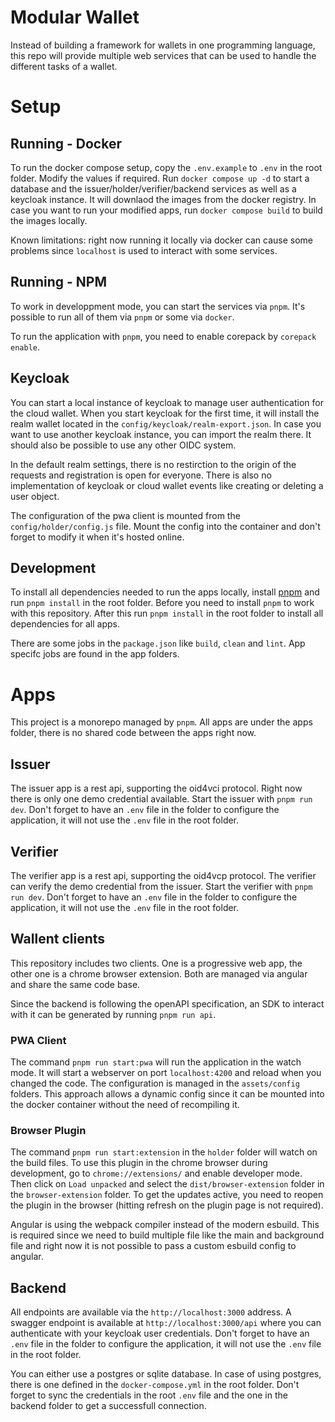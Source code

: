# Modular Wallet

Instead of building a framework for wallets in one programming language, this repo will provide multiple web services that can be used to handle the different tasks of a wallet.


# Setup

## Running - Docker
To run the docker compose setup, copy the `.env.example` to `.env` in the root folder. Modify the values if required.
Run `docker compose up -d` to start a database and the issuer/holder/verifier/backend services as well as a keycloak instance. It will downlaod the images from the docker registry. In case you want to run your modified apps, run `docker compose build` to build the images locally.

Known limitations: right now running it locally via docker can cause some problems since `localhost` is used to interact with some services.

## Running - NPM
To work in developpment mode, you can start the services via `pnpm`. It's possible to run all of them via `pnpm` or some via `docker`.

To run the application with `pnpm`, you need to enable corepack by `corepack enable`.


## Keycloak
You can start a local instance of keycloak to manage user authentication for the cloud wallet. When you start keycloak for the first time, it will install the realm wallet located in the `config/keycloak/realm-export.json`. In case you want to use another keycloak instance, you can import the realm there. It should also be possible to use any other OIDC system.

In the default realm settings, there is no restirction to the origin of the requests and registration is open for everyone. There is also no implementation of keycloak or cloud wallet events like creating or deleting a user object.

The configuration of the pwa client is mounted from the `config/holder/config.js` file. Mount the config into the container and don't forget to modify it when it's hosted online.

## Development

To install all dependencies needed to run the apps locally, install [pnpm](https://pnpm.io/) and run `pnpm install` in the root folder.
Before you need to install `pnpm` to work with this repository. After this run `pnpm install` in the root folder to install all dependencies for all apps.

There are some jobs in the `package.json` like `build`, `clean` and `lint`. App specifc jobs are found in the app folders.

# Apps
This project is a monorepo managed by `pnpm`. All apps are under the apps folder, there is no shared code between the apps right now.

## Issuer
The issuer app is a rest api, supporting the oid4vci protocol. Right now there is only one demo credential available. Start the issuer with `pnpm run dev`. Don't forget to have an `.env` file in the folder to configure the application, it will not use the `.env` file in the root folder.

## Verifier
The verifier app is a rest api, supporting the oid4vcp protocol. The verifier can verify the demo credential from the issuer. Start the verifier with `pnpm run dev`. Don't forget to have an `.env` file in the folder to configure the application, it will not use the `.env` file in the root folder.

## Wallent clients
This repository includes two clients. One is a progressive web app, the other one is a chrome browser extension. Both are managed via angular and share the same code base.

Since the backend is following the openAPI specification, an SDK to interact with it can be generated by running `pnpm run api`.

### PWA Client
The command `pnpm run start:pwa` will run the application in the watch mode. It will start a webserver on port `localhost:4200` and reload when you changed the code. The configuration is managed in the `assets/config` folders. This approach allows a dynamic config since it can be mounted into the docker container without the need of recompiling it.

### Browser Plugin
The command `pnpm run start:extension` in the `holder` folder will watch on the build files. To use this plugin in the chrome browser during development, go to `chrome://extensions/` and enable developer mode. Then click on `Load unpacked` and select the `dist/browser-extension` folder in the `browser-extension` folder. To get the updates active, you need to reopen the plugin in the browser (hitting refresh on the plugin page is not required).

Angular is using the webpack compiler instead of the modern esbuild. This is required since we need to build multiple file like the main and background file and right now it is not possible to pass a custom esbuild config to angular.

## Backend
All endpoints are available via the `http://localhost:3000` address. A swagger endpoint is available at `http://localhost:3000/api` where you can authenticate with your keycloak user credentials. Don't forget to have an `.env` file in the folder to configure the application, it will not use the `.env` file in the root folder.

You can either use a postgres or sqlite database. In case of using postgres, there is one defined in the `docker-compose.yml` in the root folder. Don't forget to sync the credentials in the root `.env` file and the one in the backend folder to get a successfull connection.